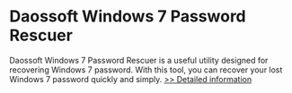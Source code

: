 # Daossoft Windows 7 Password Rescuer
Daossoft Windows 7 Password Rescuer is a useful utility designed for recovering Windows 7 password. With this tool, you can recover your lost Windows 7 password quickly and simply.
[>> Detailed information](https://secure.shareit.com/shareit/product.html?productid=300873379&affiliateid=200057808)